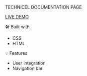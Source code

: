 
TECHNICEL DOCUMENTATION PAGE

[LIVE DEMO](https://prostok.github.io/Technical-Documentation-Page/)

🛠️ Built with

- CSS
- HTML

💡 Features

- User integration 
- Navigation bar
 
